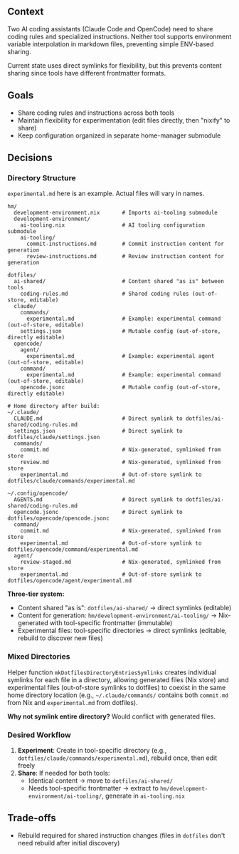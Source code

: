 ## Context

Two AI coding assistants (Claude Code and OpenCode) need to share coding rules and specialized instructions. Neither tool supports environment variable interpolation in markdown files, preventing simple ENV-based sharing.

Current state uses direct symlinks for flexibility, but this prevents content sharing since tools have different frontmatter formats.

## Goals

- Share coding rules and instructions across both tools
- Maintain flexibility for experimentation (edit files directly, then "nixify" to share)
- Keep configuration organized in separate home-manager submodule

## Decisions

### Directory Structure

`experimental.md` here is an example. Actual files will vary in names.

```
hm/
  development-environment.nix       # Imports ai-tooling submodule
  development-environment/
    ai-tooling.nix                  # AI tooling configuration submodule
    ai-tooling/
      commit-instructions.md        # Commit instruction content for generation
      review-instructions.md        # Review instruction content for generation

dotfiles/
  ai-shared/                        # Content shared "as is" between tools
    coding-rules.md                 # Shared coding rules (out-of-store, editable)
  claude/
    commands/
      experimental.md               # Example: experimental command (out-of-store, editable)
    settings.json                   # Mutable config (out-of-store, directly editable)
  opencode/
    agent/
      experimental.md               # Example: experimental agent (out-of-store, editable)
    command/
      experimental.md               # Example: experimental command (out-of-store, editable)
    opencode.jsonc                  # Mutable config (out-of-store, directly editable)

# Home directory after build:
~/.claude/
  CLAUDE.md                         # Direct symlink to dotfiles/ai-shared/coding-rules.md
  settings.json                     # Direct symlink to dotfiles/claude/settings.json
  commands/
    commit.md                       # Nix-generated, symlinked from store
    review.md                       # Nix-generated, symlinked from store
    experimental.md                 # Out-of-store symlink to dotfiles/claude/commands/experimental.md

~/.config/opencode/
  AGENTS.md                         # Direct symlink to dotfiles/ai-shared/coding-rules.md
  opencode.jsonc                    # Direct symlink to dotfiles/opencode/opencode.jsonc
  command/
    commit.md                       # Nix-generated, symlinked from store
    experimental.md                 # Out-of-store symlink to dotfiles/opencode/command/experimental.md
  agent/
    review-staged.md                # Nix-generated, symlinked from store
    experimental.md                 # Out-of-store symlink to dotfiles/opencode/agent/experimental.md
```

**Three-tier system:**
- Content shared "as is": `dotfiles/ai-shared/` → direct symlinks (editable)
- Content for generation: `hm/development-environment/ai-tooling/` → Nix-generated with tool-specific frontmatter (immutable)
- Experimental files: tool-specific directories → direct symlinks (editable, rebuild to discover new files)

### Mixed Directories

Helper function `mkDotfilesDirectoryEntriesSymlinks` creates individual symlinks for each file in a directory, allowing generated files (Nix store) and experimental files (out-of-store symlinks to dotfiles) to coexist in the same home directory location (e.g., `~/.claude/commands/` contains both `commit.md` from Nix and `experimental.md` from dotfiles).

**Why not symlink entire directory?** Would conflict with generated files.

### Desired Workflow

1. **Experiment**: Create in tool-specific directory (e.g., `dotfiles/claude/commands/experimental.md`), rebuild once, then edit freely
2. **Share**: If needed for both tools:
   - Identical content → move to `dotfiles/ai-shared/`
   - Needs tool-specific frontmatter → extract to `hm/development-environment/ai-tooling/`, generate in `ai-tooling.nix`

## Trade-offs

- Rebuild required for shared instruction changes (files in `dotfiles` don't need rebuild after initial discovery)
